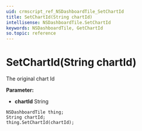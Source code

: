 ```yaml
---
uid: crmscript_ref_NSDashboardTile_SetChartId
title: SetChartId(String chartId)
intellisense: NSDashboardTile.SetChartId
keywords: NSDashboardTile, GetChartId
so.topic: reference
---
```


# SetChartId(String chartId)

The original chart Id

**Parameter:** 
* **chartId** String

```crmscript
NSDashboardTile thing;
String chartId;
thing.SetChartId(chartId);
```

